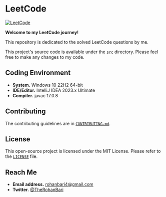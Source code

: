 # LeetCode

[![LeetCode](https://i.postimg.cc/nV92THtp/Leet-Code-Logo-black-with-text-svg.png)][1]

**Welcome to my LeetCode journey!**

This repository is dedicated to the solved LeetCode questions by me.

This project's source code is available under the [`src`](./src) directory.
Please feel free to make any changes to my code.

## Coding Environment

- **System.** Windows 10 22H2 64-bit
- **IDE/Editor.** IntelliJ IDEA 2023.x Ultimate
- **Compiler.** javac 17.0.8

## Contributing

The contributing guidelines are
in [`CONTRIBUTING.md`](./CONTRIBUTING.md).

## License

This open-source project is licensed under the MIT License.
Please refer to the [`LICENSE`](./LICENSE) file.

## Reach Me

- **Email address.** rohanbari4@gmail.com
- **Twitter.** [@TheRohanBari](https://twitter.com/TheRohanBari)

[1]: https://postimg.cc/grd32bJT
